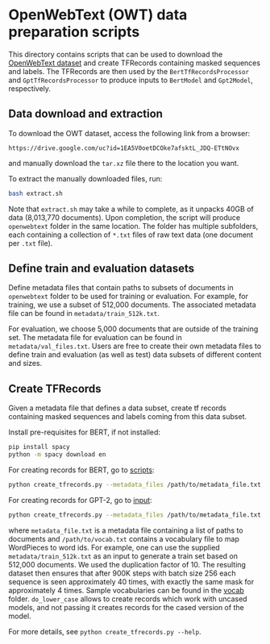 # OpenWebText (OWT) data preparation scripts

This directory contains scripts that can be used to download the [OpenWebText dataset](https://skylion007.github.io/OpenWebTextCorpus/) and create TFRecords containing masked sequences and labels. The TFRecords are then used by the `BertTfRecordsProcessor` and `GptTfRecordsProcessor` to produce inputs to `BertModel` and `Gpt2Model`, respectively.

## Data download and extraction

To download the OWT dataset, access the following link from a browser:

```url
https://drive.google.com/uc?id=1EA5V0oetDCOke7afsktL_JDQ-ETtNOvx
```

and manually download the `tar.xz` file there to the location you want.

To extract the manually downloaded files, run:

```bash
bash extract.sh
```

Note that `extract.sh` may take a while to complete, as it unpacks 40GB of data (8,013,770 documents). Upon completion, the script will produce `openwebtext` folder in the same location. The folder has multiple subfolders, each containing a collection of `*.txt` files of raw text data (one document per `.txt` file).

## Define train and evaluation datasets

Define metadata files that contain paths to subsets of documents in `openwebtext` folder to be used for training or evaluation. For example, for training, we use a subset of 512,000 documents. The associated metadata file can be found in `metadata/train_512k.txt`.

For evaluation, we choose 5,000 documents that are outside of the training set. The metadata file for evaluation can be found in `metadata/val_files.txt`. Users are free to create their own metadata files to define train and evaluation (as well as test) data subsets of different content and sizes.

## Create TFRecords

Given a metadata file that defines a data subset, create tf records containing masked sequences and labels coming from this data subset.

Install pre-requisites for BERT, if not installed:

```bash
pip install spacy
python -m spacy download en
```

For creating records for BERT, go to [scripts](../../../bert/input/scripts/):

```bash
python create_tfrecords.py --metadata_files /path/to/metadata_file.txt --input_files_prefix /path/to/raw/data/openwebtext --vocab_file /path/to/vocab.txt --do_lower_case
```

For creating records for GPT-2, go to [input](../../../gpt2/input/):

```bash
python create_tfrecords.py --metadata_files /path/to/metadata_file.txt --vocab_file /path/to/vocab.txt --encoder_file /path/to/BPEencoder/file
```

where `metadata_file.txt` is a metadata file containing a list of paths to documents and `/path/to/vocab.txt` contains a vocabulary file to map WordPieces to word ids. For example, one can use the supplied `metadata/train_512k.txt` as an input to generate a train set based on 512,000 documents. We used the duplication factor of 10. The resulting dataset then ensures that after 900K steps with batch size 256 each sequence is seen approximately 40 times, with exactly the same mask for approximately 4 times. Sample vocabularies can be found in the [vocab](../../vocab) folder. `do_lower_case` allows to create records which work with uncased models, and not passing it creates records for the cased version of the model.

For more details, see `python create_tfrecords.py --help`.
